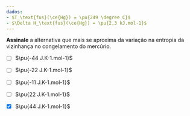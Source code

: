 ```yaml
---
dados:
- $T_\text{fus}(\ce{Hg}) = \pu{249 \degree C}$
- $\Delta H_\text{fus}(\ce{Hg}) = \pu{2,3 kJ.mol-1}$
---
```

**Assinale** a alternativa que mais se aproxima da variação na entropia da vizinhança no congelamento do mercúrio.

- [ ] $\pu{-44 J.K-1.mol-1}$
- [ ] $\pu{-22 J.K-1.mol-1}$
- [ ] $\pu{-11 J.K-1.mol-1}$
- [ ] $\pu{22 J.K-1.mol-1}$
- [x] $\pu{44 J.K-1.mol-1}$


